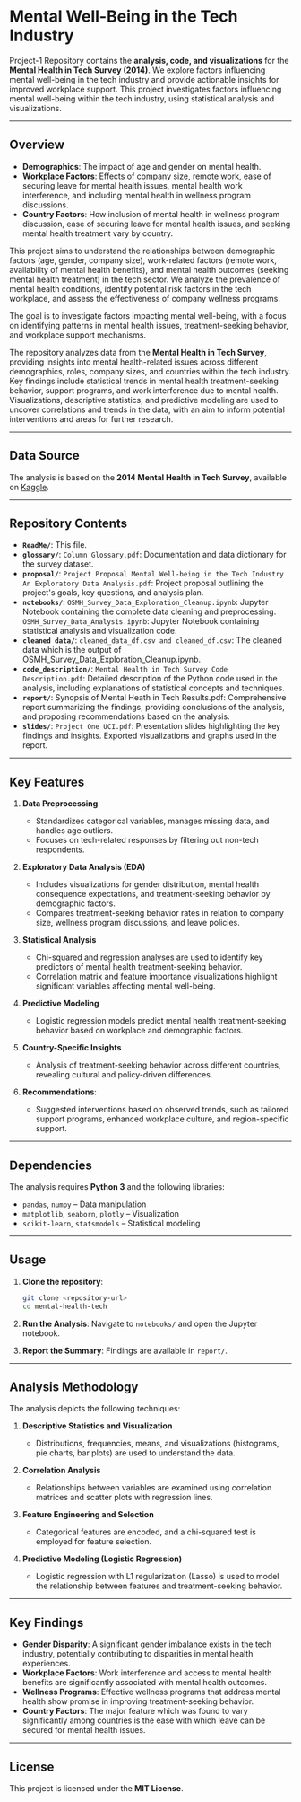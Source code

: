 # Mental Well-Being in the Tech Industry

Project-1 Repository contains the **analysis, code, and visualizations** for the **Mental Health in Tech Survey (2014)**. We explore factors influencing mental well-being in the tech industry and provide actionable insights for improved workplace support. This project investigates factors influencing mental well-being within the tech industry, using statistical analysis and visualizations.

---

## Overview

- **Demographics**: The impact of age and gender on mental health.
- **Workplace Factors**: Effects of company size, remote work, ease of securing leave for mental health issues, mental health work interference, and including mental health in wellness program discussions.
- **Country Factors**: How inclusion of mental health in wellness program discussion, ease of securing leave for mental health issues, and seeking mental health treatment vary by country.

This project aims to understand the relationships between demographic factors (age, gender, company size), work-related factors (remote work, availability of mental health benefits), and mental health outcomes (seeking mental health treatment) in the tech sector. We analyze the prevalence of mental health conditions, identify potential risk factors in the tech workplace, and assess the effectiveness of company wellness programs.

The goal is to investigate factors impacting mental well-being, with a focus on identifying patterns in mental health issues, treatment-seeking behavior, and workplace support mechanisms.

The repository analyzes data from the **Mental Health in Tech Survey**, providing insights into mental health-related issues across different demographics, roles, company sizes, and countries within the tech industry. Key findings include statistical trends in mental health treatment-seeking behavior, support programs, and work interference due to mental health. Visualizations, descriptive statistics, and predictive modeling are used to uncover correlations and trends in the data, with an aim to inform potential interventions and areas for further research.

---

## Data Source

The analysis is based on the **2014 Mental Health in Tech Survey**, available on [Kaggle](https://www.kaggle.com/osmi/mental-health-in-tech-survey).

---

## Repository Contents

- **`ReadMe/`**: This file.
- **`glossary/`**: `Column Glossary.pdf`: Documentation and data dictionary for the survey dataset.
- **`proposal/`**:  `Project Proposal Mental Well-being in the Tech Industry An Exploratory Data Analysis.pdf`: Project proposal outlining the project's goals, key questions, and analysis plan.
- **`notebooks/`**: `OSMH_Survey_Data_Exploration_Cleanup.ipynb`: Jupyter Notebook containing the complete data cleaning and preprocessing.
`OSMH_Survey_Data_Analysis.ipynb`:  Jupyter Notebook containing statistical analysis and visualization code.  
- **`cleaned data/`**: `cleaned_data_df.csv and cleaned_df.csv`: The cleaned data which is the output of OSMH_Survey_Data_Exploration_Cleanup.ipynb.
- **`code_description/`**: `Mental Health in Tech Survey Code Description.pdf`: Detailed description of the Python code used in the analysis, including explanations of statistical concepts and techniques.
- **`report/`**: Synopsis of Mental Heath in Tech Results.pdf: Comprehensive report summarizing the findings, providing conclusions of the analysis, and proposing recommendations based on the analysis.
- **`slides/`**: `Project One UCI.pdf`: Presentation slides highlighting the key findings and insights.  Exported visualizations and graphs used in the report.

---

## Key Features

1. **Data Preprocessing**  
   - Standardizes categorical variables, manages missing data, and handles age outliers.
   - Focuses on tech-related responses by filtering out non-tech respondents. 

2. **Exploratory Data Analysis (EDA)**  
   - Includes visualizations for gender distribution, mental health consequence expectations, and treatment-seeking behavior by demographic factors.
   - Compares treatment-seeking behavior rates in relation to company size, wellness program discussions, and leave policies.

3. **Statistical Analysis**  
   - Chi-squared and regression analyses are used to identify key predictors of mental health treatment-seeking behavior.
   - Correlation matrix and feature importance visualizations highlight significant variables affecting mental well-being.

4. **Predictive Modeling**  
   - Logistic regression models predict mental health treatment-seeking behavior based on workplace and demographic factors.

5. **Country-Specific Insights**  
   - Analysis of treatment-seeking behavior across different countries, revealing cultural and policy-driven differences.
  
6. **Recommendations**:
   - Suggested interventions based on observed trends, such as tailored support programs, enhanced workplace culture, and region-specific support.

---

## Dependencies

The analysis requires **Python 3** and the following libraries:  
- `pandas`, `numpy` – Data manipulation  
- `matplotlib`, `seaborn`, `plotly` – Visualization  
- `scikit-learn`, `statsmodels` – Statistical modeling  

---

## Usage

1. **Clone the repository**:
   ```bash
   git clone <repository-url>
   cd mental-health-tech
   ```

2. **Run the Analysis**:
   Navigate to `notebooks/` and open the Jupyter notebook.

3. **Report the Summary**:
   Findings are available in `report/`.

---

## Analysis Methodology

The analysis depicts the following techniques:

1. **Descriptive Statistics and Visualization**  
   - Distributions, frequencies, means, and visualizations (histograms, pie charts, bar plots) are used to understand the data.

2. **Correlation Analysis**  
   - Relationships between variables are examined using correlation matrices and scatter plots with regression lines.

3. **Feature Engineering and Selection** 
   - Categorical features are encoded, and a chi-squared test is employed for feature selection.

4. **Predictive Modeling (Logistic Regression)**  
   - Logistic regression with L1 regularization (Lasso) is used to model the relationship between features and treatment-seeking behavior.
  
---

## Key Findings

- **Gender Disparity**: A significant gender imbalance exists in the tech industry, potentially contributing to disparities in mental health experiences.  
- **Workplace Factors**: Work interference and access to mental health benefits are significantly associated with mental health outcomes.  
- **Wellness Programs**: Effective wellness programs that address mental health show promise in improving treatment-seeking behavior.
- **Country Factors**:  The major feature which was found to vary significantly among countries is the ease with which leave can be secured for mental health issues.

---

## License

This project is licensed under the **MIT License**.  

